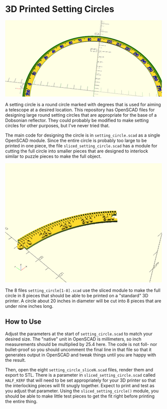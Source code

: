 # 3D Printed Setting Circles

![3D rendering of a large setting circle](setting_circle.png)

A setting circle is a round circle marked with degrees that is used for
aiming a telescope at a desired location. This repository has OpenSCAD
files for designing large round setting circles that are appropriate
for the base of a Dobsonian reflector. They could probably be modified to
make setting circles for other purposes, but I've never tried that.

The main code for designing the circle is in `setting_circle.scad` as a 
single OpenSCAD module. Since the entire circle is probably too large to
be printed in one piece, the file `sliced_setting_circle.scad` has a 
module for cutting the full circle into smaller pieces that are designed to
interlock similar to puzzle pieces to make the full object.

![3D rendering of an interlocking slice of the setting circle](setting_circle2.png)

The 8 files `setting_circle[1-8].scad` use the sliced module to make the full
circle in 8 pieces that should be able to be printed on a "standard" 3D
printer. A circle about 20 inches in diameter will be cut into 8 pieces that
are under nine inches long.

## How to Use

Adjust the parameters at the start of `setting_circle.scad` to match your
desired size. The "native" unit in OpenSCAD is millimeters, so inch
measurements should be multiplied by 25.4 here. The code is not foll- nor
bullet-proof so you should uncomment the final line in that file so that it
generates output in OpenSCAD and tweak things until you are happy with the
result.

Then, open the eight `setting_circle_sliceN.scad` files, render them and export to
STL. There is a parameter in `sliced_setting_circle.scad` called `HALF_KERF` 
that will need to be set appropriately for your 3D printer so that the
interlocking pieces will fit snugly together. Expect to print and test as you
adjust that parameter.  Using the `sliced_setting_circle()` module, you should
be able to make little test pieces to get the fit right before printing the
entire thing.

